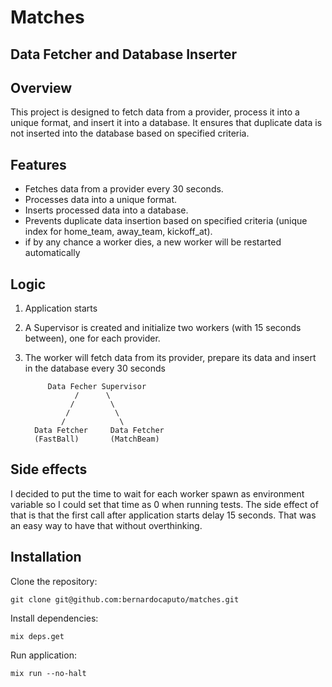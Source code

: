 # Matches

## Data Fetcher and Database Inserter

## Overview
This project is designed to fetch data from a provider, process it into a unique format, and insert it into a database. It ensures that duplicate data is not inserted into the database based on specified criteria.

## Features
- Fetches data from a provider every 30 seconds.
- Processes data into a unique format.
- Inserts processed data into a database.
- Prevents duplicate data insertion based on specified criteria (unique index for home_team, away_team, kickoff_at).
- if by any chance a worker dies, a new worker will be restarted automatically

## Logic
1. Application starts
2. A Supervisor is created and initialize two workers (with 15 seconds between), one for each provider.
3. The worker will fetch data from its provider, prepare its data and insert in the database every 30 seconds
   

            Data Fecher Supervisor
                  /      \
                 /        \
                /          \
               /            \
         Data Fetcher     Data Fetcher
         (FastBall)       (MatchBeam)
   

## Side effects 
I decided to put the time to wait for each worker spawn as environment variable so I could set that time as 0 when running tests.
The side effect of that is that the first call after application starts delay 15 seconds. That was an easy way to have that without
overthinking.


## Installation
Clone the repository:
```
git clone git@github.com:bernardocaputo/matches.git
```

Install dependencies:
```
mix deps.get
```

Run application:
```
mix run --no-halt
```
